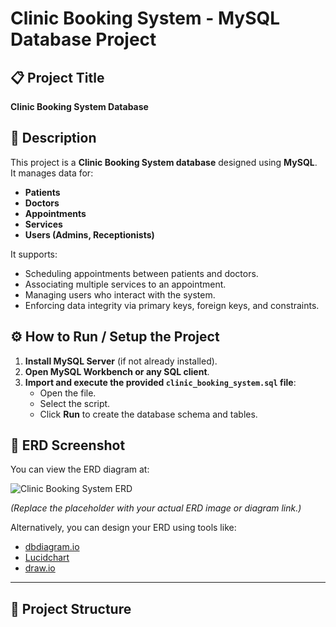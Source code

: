 # Clinic Booking System - MySQL Database Project

## 📋 Project Title
**Clinic Booking System Database**

## 📖 Description
This project is a **Clinic Booking System database** designed using **MySQL**.  
It manages data for:
- **Patients**
- **Doctors**
- **Appointments**
- **Services**
- **Users (Admins, Receptionists)**

It supports:
- Scheduling appointments between patients and doctors.
- Associating multiple services to an appointment.
- Managing users who interact with the system.
- Enforcing data integrity via primary keys, foreign keys, and constraints.

## ⚙️ How to Run / Setup the Project

1. **Install MySQL Server** (if not already installed).
2. **Open MySQL Workbench or any SQL client**.
3. **Import and execute the provided `clinic_booking_system.sql` file**:
    - Open the file.
    - Select the script.
    - Click **Run** to create the database schema and tables.

## 🔗 ERD Screenshot

You can view the ERD diagram at:

![Clinic Booking System ERD](https://via.placeholder.com/800x500?text=Clinic+Booking+System+ERD+Placeholder)

*(Replace the placeholder with your actual ERD image or diagram link.)*

Alternatively, you can design your ERD using tools like:
- [dbdiagram.io](https://dbdiagram.io/)
- [Lucidchart](https://www.lucidchart.com/)
- [draw.io](https://app.diagrams.net/)

---

## 📁 Project Structure
